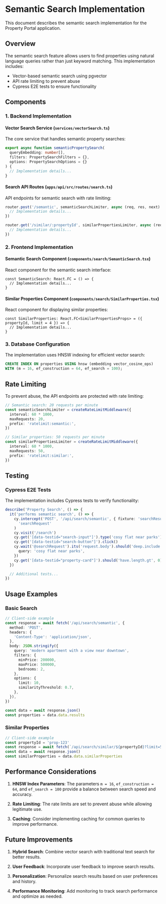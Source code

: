 # Semantic Search Implementation

This document describes the semantic search implementation for the Property Portal application.

## Overview

The semantic search feature allows users to find properties using natural language queries rather than just keyword matching. This implementation includes:

- Vector-based semantic search using pgvector
- API rate limiting to prevent abuse
- Cypress E2E tests to ensure functionality

## Components

### 1. Backend Implementation

#### Vector Search Service (`services/vectorSearch.ts`)

The core service that handles semantic property searches:

```typescript
export async function semanticPropertySearch(
  queryEmbedding: number[],
  filters: PropertySearchFilters = {},
  options: PropertySearchOptions = {}
) {
  // Implementation details...
}
```

#### Search API Routes (`apps/api/src/routes/search.ts`)

API endpoints for semantic search with rate limiting:

```typescript
router.post('/semantic', semanticSearchLimiter, async (req, res, next) => {
  // Implementation details...
})

router.get('/similar/:propertyId', similarPropertiesLimiter, async (req, res, next) => {
  // Implementation details...
})
```

### 2. Frontend Implementation

#### Semantic Search Component (`components/search/SemanticSearch.tsx`)

React component for the semantic search interface:

```tsx
const SemanticSearch: React.FC = () => {
  // Implementation details...
}
```

#### Similar Properties Component (`components/search/SimilarProperties.tsx`)

React component for displaying similar properties:

```tsx
const SimilarProperties: React.FC<SimilarPropertiesProps> = ({ propertyId, limit = 4 }) => {
  // Implementation details...
}
```

### 3. Database Configuration

The implementation uses HNSW indexing for efficient vector search:

```sql
CREATE INDEX ON properties USING hnsw (embedding vector_cosine_ops)
WITH (m = 16, ef_construction = 64, ef_search = 100);
```

## Rate Limiting

To prevent abuse, the API endpoints are protected with rate limiting:

```typescript
// Semantic search: 20 requests per minute
const semanticSearchLimiter = createRateLimitMiddleware({
  interval: 60 * 1000,
  maxRequests: 20,
  prefix: 'ratelimit:semantic:',
})

// Similar properties: 50 requests per minute
const similarPropertiesLimiter = createRateLimitMiddleware({
  interval: 60 * 1000,
  maxRequests: 50,
  prefix: 'ratelimit:similar:',
})
```

## Testing

### Cypress E2E Tests

The implementation includes Cypress tests to verify functionality:

```typescript
describe('Property Search', () => {
  it('performs semantic search', () => {
    cy.intercept('POST', '/api/search/semantic', { fixture: 'searchResults.json' }).as(
      'searchRequest'
    )
    cy.visit('/search')
    cy.get('[data-testid="search-input"]').type('cosy flat near parks')
    cy.get('[data-testid="search-button"]').click()
    cy.wait('@searchRequest').its('request.body').should('deep.include', {
      query: 'cosy flat near parks',
    })
    cy.get('[data-testid="property-card"]').should('have.length.gt', 0)
  })

  // Additional tests...
})
```

## Usage Examples

### Basic Search

```typescript
// Client-side example
const response = await fetch('/api/search/semantic', {
  method: 'POST',
  headers: {
    'Content-Type': 'application/json',
  },
  body: JSON.stringify({
    query: 'modern apartment with a view near downtown',
    filters: {
      minPrice: 200000,
      maxPrice: 500000,
      bedrooms: 2,
    },
    options: {
      limit: 10,
      similarityThreshold: 0.7,
    },
  }),
})

const data = await response.json()
const properties = data.data.results
```

### Similar Properties

```typescript
// Client-side example
const propertyId = 'prop-123'
const response = await fetch(`/api/search/similar/${propertyId}?limit=5`)
const data = await response.json()
const similarProperties = data.data.similarProperties
```

## Performance Considerations

1. **HNSW Index Parameters**: The parameters `m = 16`, `ef_construction = 64`, and `ef_search = 100` provide a balance between search speed and accuracy.

2. **Rate Limiting**: The rate limits are set to prevent abuse while allowing legitimate use.

3. **Caching**: Consider implementing caching for common queries to improve performance.

## Future Improvements

1. **Hybrid Search**: Combine vector search with traditional text search for better results.

2. **User Feedback**: Incorporate user feedback to improve search results.

3. **Personalization**: Personalize search results based on user preferences and history.

4. **Performance Monitoring**: Add monitoring to track search performance and optimize as needed.
